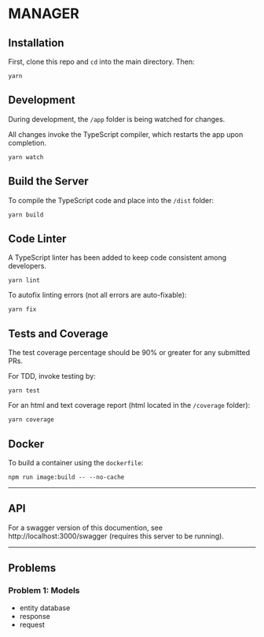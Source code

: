 # MANAGER

## Installation

First, clone this repo and `cd` into the main directory. Then:

```shell
yarn
```

## Development

During development, the `/app` folder is being watched for changes.

All changes invoke the TypeScript compiler, which restarts the app upon completion.

```shell
yarn watch
```

## Build the Server

To compile the TypeScript code and place into the `/dist` folder:

```shell
yarn build
```

## Code Linter

A TypeScript linter has been added to keep code consistent among developers.

```shell
yarn lint
```

To autofix linting errors (not all errors are auto-fixable):

```shell
yarn fix
```

## Tests and Coverage

The test coverage percentage should be 90% or greater for any submitted PRs.

For TDD, invoke testing by:

```shell
yarn test
```

For an html and text coverage report (html located in the `/coverage` folder):

```shell
yarn coverage
```

## Docker

To build a container using the `dockerfile`:

```shell
npm run image:build -- --no-cache
```

---

## API

For a swagger version of this documention, see http://localhost:3000/swagger (requires this server to be running).

--- 

## Problems

### Problem 1: Models

  * entity database
  * response
  * request

